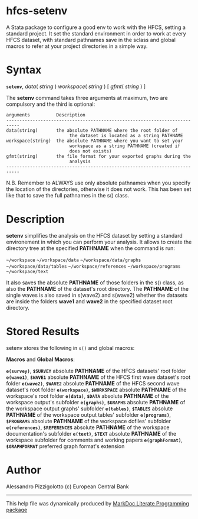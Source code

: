 # hfcs-setenv
A Stata package to configure a good env to work with the HFCS, setting a
standard project. It set the standard environment in order to work at every HFCS
dataset, with standard pathnames save in the sclass and global macros to refer
at your project directories in a simple way.

Syntax
======

__`setenv`__, _data_( _string_ ) _workspace_( _string_ ) \[ _gfmt_( _string_ ) \]

The **setenv** command takes three arguments at maximum, two are compulsory and
the third is optional:

    arguments          Description
    ---------------------------------------------------------------------------
    data(string)       the absolute PATHNAME where the root folder of
                            the dataset is located as a string PATHNAME
    workspace(string)  the absolute PATHNAME where you want to set your
                            workspace as a string PATHNAME (created if
                            does not exists)
    gfmt(string)       the file format for your exported graphs during the
                            analysis
    ---------------------------------------------------------------------------

N.B. Remember to ALWAYS use only absolute pathnames when you specify the
location of the directories, otherwise it does not work. This has been
set like that to save the full pathnames in the s() class.

Description
===========

**setenv** simplifies the analysis on the HFCS dataset by setting a
standard environement in which you can perform your analysis. It allows
to create the directory tree at the specified **PATHNAME** when the
command is run:

`~/workspace`
`~/workspace/data`
`~/workspace/data/graphs`
`~/workspace/data/tables`
`~/workspace/references`
`~/workspace/programs`
`~/workspace/text`

It also saves the absolute **PATHNAME** of those folders in the s()
class, as also the **PATHNAME** of the dataset's root directory. The
**PATHNAME** of the single waves is also saved in s(wave2) and s(wave2)
whether the datasets are inside the folders **wave1** and **wave2** in
the specified dataset root directory.

Stored Results
==============

setenv stores the following in `s()` and global macros:

__Macros__ and __Global Macros__:

__`e(survey)`__, __`$SURVEY`__           absolute __PATHNAME__ of the HFCS datasets' root folder
__`e(wave1)`__, __`$WAVE1`__             absolute __PATHNAME__ of the HFCS first wave dataset's root folder
__`e(wave2)`__, __`$WAVE2`__             absolute __PATHNAME__ of the HFCS second wave dataset's root folder
__`e(workspace)`__, __`$WORKSPACE`__     absolute __PATHNAME__ of the workspace's root folder
__`e(data)`__, __`$DATA`__               absolute __PATHNAME__ of the workspace output's subfolder
__`e(graphs)`__, __`$GRAPHS`__           absolute __PATHNAME__ of the workspace output graphs' subfolder
__`e(tables)`__, __`$TABLES`__           absolute __PATHNAME__ of the workspace output tables' subfolder
__`e(programs)`__, __`$PROGRAMS`__       absolute __PATHNAME__ of the workspace dofiles' subfolder
__`e(references)`__, __`$REFERENCES`__   absolute __PATHNAME__ of the workspace documentation's subfolder
__`e(text)`__, __`$TEXT`__               absolute __PATHNAME__ of the workspace subfolder for comments and working papers
__`e(graphFormat)`__, __`$GRAPHFORMAT`__ preferred graph format's extension

Author
======

Alessandro Pizzigolotto
(c) European Central Bank

------------------------------------------------------------------------

This help file was dynamically produced by [MarkDoc Literate Programming
package](http://www.haghish.com/markdoc/)
